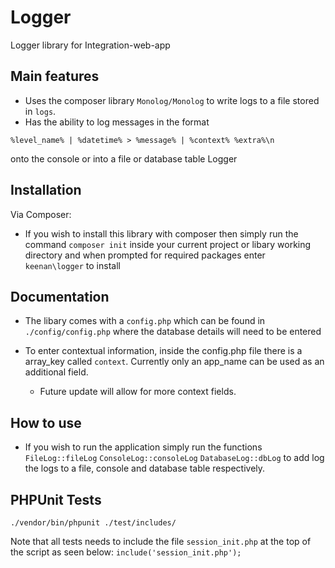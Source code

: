 # Logger
Logger library for Integration-web-app

Main features
-

* Uses the composer library `Monolog/Monolog` to write logs to a file stored in `logs`.
* Has the ability to log messages in the format 
```
%level_name% | %datetime% > %message% | %context% %extra%\n
```
onto the console or into a file or database table Logger

Installation
-
Via Composer:
* If you wish to install this library with composer then simply run the command `composer init` inside your current project or libary working directory and when prompted for required packages enter `keenan\logger` to install

Documentation
-

* The libary comes with a `config.php` which can be found in `./config/config.php` where the database details will need to be entered

* To enter contextual information, inside the config.php file there is a array_key called `context`. Currently only an app_name can be used as an additional field.
    - Future update will allow for more context fields.

How to use
-

* If you wish to run the application simply run the functions 
`
FileLog::fileLog
` 
`
ConsoleLog::consoleLog
`
`
DatabaseLog::dbLog
` 
to add log the logs to a file, console and database table respectively.

PHPUnit Tests
-
```
./vendor/bin/phpunit ./test/includes/
```

Note that all tests needs to include the file `session_init.php` at the top of the script as seen below:
`
include('session_init.php');
`

